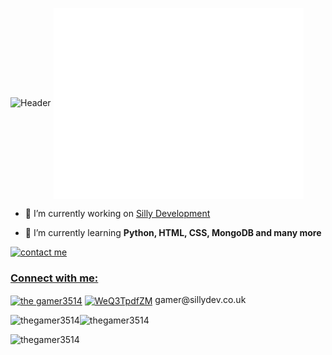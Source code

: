 ![Header](https://user-images.githubusercontent.com/79448904/206868050-ff990422-80f7-4e03-a7e5-42485308722d.png)
<img align="center" src="/github-metrics.svg" alt="Metrics" width="400">

- 🔭 I’m currently working on [Silly Development](https://sillydev.co.uk)

- 🌱 I’m currently learning **Python, HTML, CSS, MongoDB and many more**

<a href="https://discord.com/channels/@me/763471049894527006"> <img src="https://discord.c99.nl/widget/theme-2/763471049894527006.png" alt="contact me">
<h3 align="left">Connect with me:</h3>
<p align="left">
<a href="https://www.youtube.com/thegamer3514" target="blank"><img align="center" src="https://raw.githubusercontent.com/rahuldkjain/github-profile-readme-generator/master/src/images/icons/Social/youtube.svg" alt="the gamer3514" height="30" width="40" /></a>
<a href="https://discord.gg/3qvpkgWSbF" target="blank"><img align="center" src="https://raw.githubusercontent.com/rahuldkjain/github-profile-readme-generator/master/src/images/icons/Social/discord.svg" alt="WeQ3TpdfZM" height="30" width="40" /></a>
gamer@sillydev.co.uk <br>
<p><img align="left" src="https://github-readme-stats.vercel.app/api/top-langs?username=thegamer3514&show_icons=true&locale=en&layout=compact&theme=radical" alt="thegamer3514" /></p>
<p>&nbsp;<img align="left" src="https://github-readme-stats.vercel.app/api?username=thegamer3514&show_icons=true&locale=en&theme=radical" alt="thegamer3514" /></p>
<p><img align="left" src="https://github-readme-streak-stats.herokuapp.com/?user=thegamer3514&" alt="thegamer3514" /></p>
